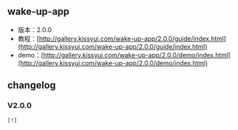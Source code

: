 ## wake-up-app

* 版本：2.0.0
* 教程：[http://gallery.kissyui.com/wake-up-app/2.0.0/guide/index.html](http://gallery.kissyui.com/wake-up-app/2.0.0/guide/index.html)
* demo：[http://gallery.kissyui.com/wake-up-app/2.0.0/demo/index.html](http://gallery.kissyui.com/wake-up-app/2.0.0/demo/index.html)

## changelog

### V2.0.0

    [!]


